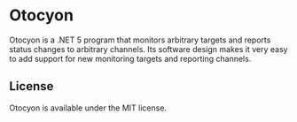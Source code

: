 # Otocyon
Otocyon is a .NET 5 program that monitors arbitrary targets and reports status changes to arbitrary channels. Its software design makes it very easy to add support for new monitoring targets and reporting channels.

## License
Otocyon is available under the MIT license.